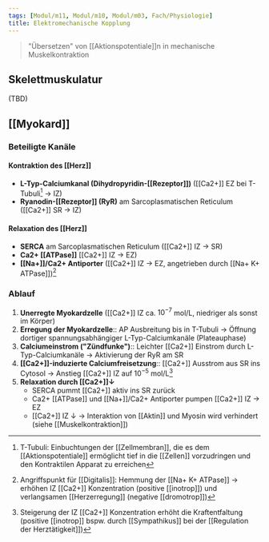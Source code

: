 ```yaml
---
tags: [Modul/m11, Modul/m10, Modul/m03, Fach/Physiologie]
title: Elektromechanische Kopplung
---
```

> "Übersetzen" von [[Aktionspotentiale]]n in mechanische Muskelkontraktion

## Skelettmuskulatur
(TBD)

## [[Myokard]]
### Beteiligte Kanäle
#### Kontraktion des [[Herz]]
- **L-Typ-Calciumkanal (Dihydropyridin-[[Rezeptor]])** ([[Ca2+]] EZ bei T-Tubuli[^1] → IZ)
- **Ryanodin-[[Rezeptor]] (RyR)** am Sarcoplasmatischen Reticulum ([[Ca2+]] SR → IZ)

#### Relaxation des [[Herz]]
- **SERCA** am Sarcoplasmatischen Reticulum ([[Ca2+]] IZ → SR)
- **Ca2+ [[ATPase]]** [[Ca2+]] IZ → EZ)
- **[[Na+]]/Ca2+ Antiporter** ([[Ca2+]] IZ → EZ, angetrieben durch [[Na+ K+ ATPase]])[^3]

### Ablauf
1. **Unerregte Myokardzelle** ([[Ca2+]] IZ ca. $10^{-7}$ mol/L, niedriger als sonst im Körper)
2. **Erregung der Myokardzelle**:: AP Ausbreitung bis in T-Tubuli → Öffnung dortiger spannungsabhängiger L-Typ-Calciumkanäle (Plateauphase)
3. **Calciumeinstrom ("Zündfunke")**:: Leichter [[Ca2+]] Einstrom durch L-Typ-Calciumkanäle → Aktivierung der RyR am SR
4. **[[Ca2+]]-induzierte Calciumfreisetzung**:: [[Ca2+]] Ausstrom aus SR ins Cytosol → Anstieg [[Ca2+]] IZ auf $10^{-5}$ mol/L[^2]
5. **Relaxation durch [[Ca2+]]↓**
	- SERCA pummt [[Ca2+]] aktiv ins SR zurück
	- Ca2+ [[ATPase]] und [[Na+]]/Ca2+ Antiporter pumpen [[Ca2+]] IZ → EZ
	- [[Ca2+]] IZ ↓ → Interaktion von [[Aktin]] und Myosin wird verhindert (siehe [[Muskelkontraktion]])


[^1]: T-Tubuli: Einbuchtungen der [[Zellmembran]], die es dem [[Aktionspotentiale]] ermöglicht tief in die [[Zellen]] vorzudringen und den Kontraktilen Apparat zu erreichen
[^2]: Steigerung der IZ [[Ca2+]] Konzentration erhöht die Kraftentfaltung (positive [[inotrop]] bspw. durch [[Sympathikus]] bei der [[Regulation der Herztätigkeit]])
[^3]: Angriffspunkt für [[Digitalis]]: Hemmung der [[Na+ K+ ATPase]] → erhöhen IZ [[Ca2+]] Konzentration (positive [[inotrop]]) und verlangsamen [[Herzerregung]] (negative [[dromotrop]])
